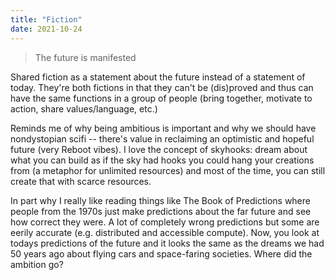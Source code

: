 ```yaml
---
title: "Fiction"
date: 2021-10-24
---
```


> The future is manifested

Shared fiction as a statement about the future instead of a statement of today. They're both fictions in that they can't be (dis)proved and thus can have the same functions in a group of people (bring together, motivate to action, share values/language, etc.)

Reminds me of why being ambitious is important and why we should have nondystopian scifi -- there's value in reclaiming an optimistic and hopeful future (very Reboot vibes). I love the concept of skyhooks: dream about what you can build as if the sky had hooks you could hang your creations from (a metaphor for unlimited resources) and most of the time, you can still create that with scarce resources.

In part why I really like reading things like The Book of Predictions where people from the 1970s just make predictions about the far future and see how correct they were. A lot of completely wrong predictions but some are eerily accurate (e.g. distributed and accessible compute). Now, you look at todays predictions of the future and it looks the same as the dreams we had 50 years ago about flying cars and space-faring societies. Where did the ambition go?
